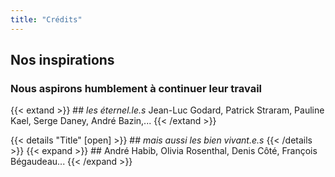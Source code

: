 ```yaml
---
title: "Crédits"
---
```


## Nos inspirations

### Nous aspirons humblement à continuer leur travail

 {{< extand >}} ## *les éternel.le.s* Jean-Luc Godard, Patrick Straram, Pauline Kael, Serge Daney, André Bazin,... {{< /extand >}}

{{< details "Title" [open] >}} ## *mais aussi les bien vivant.e.s* {{< /details >}} {{< expand >}} ## André Habib, Olivia Rosenthal, Denis Côté, François Bégaudeau...
 {{< /expand >}}




